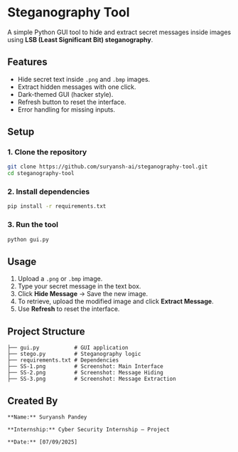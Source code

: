 # Steganography Tool

A simple Python GUI tool to hide and extract secret messages inside images using **LSB (Least Significant Bit) steganography**.

## Features
- Hide secret text inside `.png` and `.bmp` images.
- Extract hidden messages with one click.
- Dark-themed GUI (hacker style).
- Refresh button to reset the interface.
- Error handling for missing inputs.

## Setup

### 1. Clone the repository
```bash
git clone https://github.com/suryansh-ai/steganography-tool.git
cd steganography-tool
```

### 2. Install dependencies
```bash
pip install -r requirements.txt
```

### 3. Run the tool
```bash
python gui.py
```

## Usage
1. Upload a `.png` or `.bmp` image.
2. Type your secret message in the text box.
3. Click **Hide Message** → Save the new image.
4. To retrieve, upload the modified image and click **Extract Message**.
5. Use **Refresh** to reset the interface.

## Project Structure
```
├── gui.py           # GUI application
├── stego.py         # Steganography logic
├── requirements.txt # Dependencies
├── SS-1.png         # Screenshot: Main Interface
├── SS-2.png         # Screenshot: Message Hiding
├── SS-3.png         # Screenshot: Message Extraction
```

## Created By
```
**Name:** Suryansh Pandey

**Internship:** Cyber Security Internship – Project 

**Date:** [07/09/2025]
